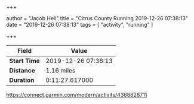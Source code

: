 +++

author = "Jacob Hell"
title = "Citrus County Running 2019-12-26 07:38:13"
date = "2019-12-26 07:38:13"
tags = [
    "activity", "running"
]

+++

<!--more-->

|Field  |Value  |
|--- | --- |
|**Start Time**|2019-12-26 07:38:13|
|**Distance**|1.16 miles|
|**Duration**|0:11:27.617000|

https://connect.garmin.com/modern/activity/4368828711